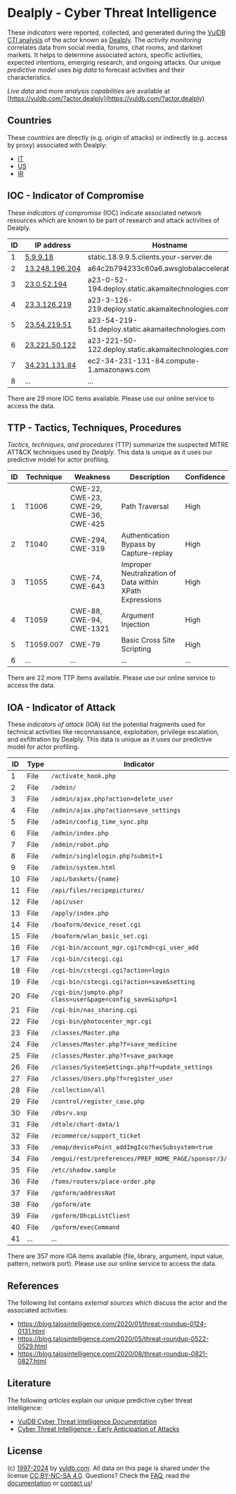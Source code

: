 # Dealply - Cyber Threat Intelligence

These _indicators_ were reported, collected, and generated during the [VulDB CTI analysis](https://vuldb.com/?kb.cti) of the actor known as [Dealply](https://vuldb.com/?actor.dealply). The _activity monitoring_ correlates data from social media, forums, chat rooms, and darknet markets. It helps to determine associated actors, specific activities, expected intentions, emerging research, and ongoing attacks. Our unique _predictive model_ uses _big data_ to forecast activities and their characteristics.

_Live data_ and more _analysis capabilities_ are available at [https://vuldb.com/?actor.dealply](https://vuldb.com/?actor.dealply)

## Countries

These _countries_ are directly (e.g. origin of attacks) or indirectly (e.g. access by proxy) associated with Dealply:

* [IT](https://vuldb.com/?country.it)
* [US](https://vuldb.com/?country.us)
* [IR](https://vuldb.com/?country.ir)

## IOC - Indicator of Compromise

These _indicators of compromise_ (IOC) indicate associated network resources which are known to be part of research and attack activities of Dealply.

ID | IP address | Hostname | Campaign | Confidence
-- | ---------- | -------- | -------- | ----------
1 | [5.9.9.18](https://vuldb.com/?ip.5.9.9.18) | static.18.9.9.5.clients.your-server.de | - | High
2 | [13.248.196.204](https://vuldb.com/?ip.13.248.196.204) | a64c2b794233c60a6.awsglobalaccelerator.com | - | High
3 | [23.0.52.194](https://vuldb.com/?ip.23.0.52.194) | a23-0-52-194.deploy.static.akamaitechnologies.com | - | High
4 | [23.3.126.219](https://vuldb.com/?ip.23.3.126.219) | a23-3-126-219.deploy.static.akamaitechnologies.com | - | High
5 | [23.54.219.51](https://vuldb.com/?ip.23.54.219.51) | a23-54-219-51.deploy.static.akamaitechnologies.com | - | High
6 | [23.221.50.122](https://vuldb.com/?ip.23.221.50.122) | a23-221-50-122.deploy.static.akamaitechnologies.com | - | High
7 | [34.231.131.84](https://vuldb.com/?ip.34.231.131.84) | ec2-34-231-131-84.compute-1.amazonaws.com | - | Medium
8 | ... | ... | ... | ...

There are 29 more IOC items available. Please use our online service to access the data.

## TTP - Tactics, Techniques, Procedures

_Tactics, techniques, and procedures_ (TTP) summarize the suspected MITRE ATT&CK techniques used by _Dealply_. This data is unique as it uses our predictive model for actor profiling.

ID | Technique | Weakness | Description | Confidence
-- | --------- | -------- | ----------- | ----------
1 | T1006 | CWE-22, CWE-23, CWE-29, CWE-36, CWE-425 | Path Traversal | High
2 | T1040 | CWE-294, CWE-319 | Authentication Bypass by Capture-replay | High
3 | T1055 | CWE-74, CWE-643 | Improper Neutralization of Data within XPath Expressions | High
4 | T1059 | CWE-88, CWE-94, CWE-1321 | Argument Injection | High
5 | T1059.007 | CWE-79 | Basic Cross Site Scripting | High
6 | ... | ... | ... | ...

There are 22 more TTP items available. Please use our online service to access the data.

## IOA - Indicator of Attack

These _indicators of attack_ (IOA) list the potential fragments used for technical activities like reconnaissance, exploitation, privilege escalation, and exfiltration by Dealply. This data is unique as it uses our predictive model for actor profiling.

ID | Type | Indicator | Confidence
-- | ---- | --------- | ----------
1 | File | `/activate_hook.php` | High
2 | File | `/admin/` | Low
3 | File | `/admin/ajax.php?action=delete_user` | High
4 | File | `/admin/ajax.php?action=save_settings` | High
5 | File | `/admin/config_time_sync.php` | High
6 | File | `/admin/index.php` | High
7 | File | `/admin/robot.php` | High
8 | File | `/admin/singlelogin.php?submit=1` | High
9 | File | `/admin/system.html` | High
10 | File | `/api/baskets/{name}` | High
11 | File | `/api/files/recipepictures/` | High
12 | File | `/api/user` | Medium
13 | File | `/apply/index.php` | High
14 | File | `/boaform/device_reset.cgi` | High
15 | File | `/boaform/wlan_basic_set.cgi` | High
16 | File | `/cgi-bin/account_mgr.cgi?cmd=cgi_user_add` | High
17 | File | `/cgi-bin/cstecgi.cgi` | High
18 | File | `/cgi-bin/cstecgi.cgi?action=login` | High
19 | File | `/cgi-bin/cstecgi.cgi?action=save&setting` | High
20 | File | `/cgi-bin/jumpto.php?class=user&page=config_save&isphp=1` | High
21 | File | `/cgi-bin/nas_sharing.cgi` | High
22 | File | `/cgi-bin/photocenter_mgr.cgi` | High
23 | File | `/classes/Master.php` | High
24 | File | `/classes/Master.php?f=save_medicine` | High
25 | File | `/classes/Master.php?f=save_package` | High
26 | File | `/classes/SystemSettings.php?f=update_settings` | High
27 | File | `/classes/Users.php?f=register_user` | High
28 | File | `/collection/all` | High
29 | File | `/control/register_case.php` | High
30 | File | `/dbsrv.asp` | Medium
31 | File | `/dtale/chart-data/1` | High
32 | File | `/ecommerce/support_ticket` | High
33 | File | `/emap/devicePoint_addImgIco?hasSubsystem=true` | High
34 | File | `/emgui/rest/preferences/PREF_HOME_PAGE/sponsor/3/` | High
35 | File | `/etc/shadow.sample` | High
36 | File | `/foms/routers/place-order.php` | High
37 | File | `/goform/addressNat` | High
38 | File | `/goform/ate` | Medium
39 | File | `/goform/DhcpListClient` | High
40 | File | `/goform/execCommand` | High
41 | ... | ... | ...

There are 357 more IOA items available (file, library, argument, input value, pattern, network port). Please use our online service to access the data.

## References

The following list contains _external sources_ which discuss the actor and the associated activities:

* https://blog.talosintelligence.com/2020/01/threat-roundup-0124-0131.html
* https://blog.talosintelligence.com/2020/05/threat-roundup-0522-0529.html
* https://blog.talosintelligence.com/2020/08/threat-roundup-0821-0827.html

## Literature

The following _articles_ explain our unique predictive cyber threat intelligence:

* [VulDB Cyber Threat Intelligence Documentation](https://vuldb.com/?kb.cti)
* [Cyber Threat Intelligence - Early Anticipation of Attacks](https://www.scip.ch/en/?labs.20201022)

## License

(c) [1997-2024](https://vuldb.com/?kb.changelog) by [vuldb.com](https://vuldb.com/?kb.about). All data on this page is shared under the license [CC BY-NC-SA 4.0](https://creativecommons.org/licenses/by-nc-sa/4.0/). Questions? Check the [FAQ](https://vuldb.com/?kb.faq), read the [documentation](https://vuldb.com/?kb) or [contact us](https://vuldb.com/?contact)!
